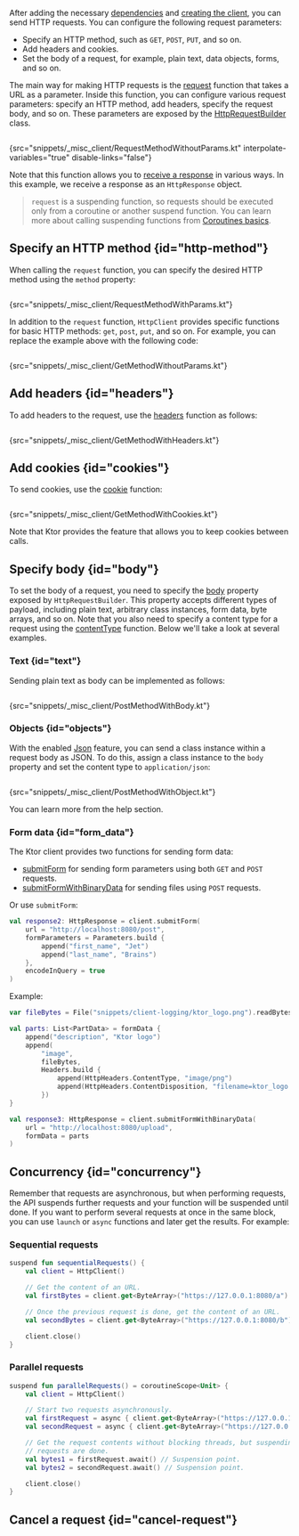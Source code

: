 [//]: # (title: Send a request)

After adding the necessary [dependencies](client.md#add-dependencies) and [creating the client](client.md#create-client), you can send HTTP requests. You can configure the following request parameters:
* Specify an HTTP method, such as `GET`, `POST`, `PUT`, and so on.
* Add headers and cookies.
* Set the body of a request, for example, plain text, data objects, forms, and so on.

The main way for making HTTP requests is the [request](https://api.ktor.io/%ktor_version%/io.ktor.client.request/request.html) function that takes a URL as a parameter. Inside this function, you can configure various request parameters: specify an HTTP method, add headers, specify the request body, and so on. These parameters are exposed by the [HttpRequestBuilder](https://api.ktor.io/%ktor_version%/io.ktor.client.request/-http-request-builder/index.html) class.

```kotlin
```
{src="snippets/_misc_client/RequestMethodWithoutParams.kt" interpolate-variables="true" disable-links="false"}

Note that this function allows you to [receive a response](response.md) in various ways. In this example, we receive a response as an `HttpResponse` object.

> `request` is a suspending function, so requests should be executed only from a coroutine or another suspend function. You can learn more about calling suspending functions from [Coroutines basics](https://kotlinlang.org/docs/coroutines-basics.html).


## Specify an HTTP method {id="http-method"}

When calling the `request` function, you can specify the desired HTTP method using the `method` property:

```kotlin
```
{src="snippets/_misc_client/RequestMethodWithParams.kt"}

In addition to the `request` function, `HttpClient` provides specific functions for basic HTTP methods: `get`, `post`, `put`, and so on. For example, you can replace the example above with the following code:
```kotlin
```
{src="snippets/_misc_client/GetMethodWithoutParams.kt"}

## Add headers {id="headers"}
To add headers to the request, use the [headers](https://api.ktor.io/%ktor_version%/io.ktor.client.request/-http-request-builder/headers.html) function as follows:
```kotlin
```
{src="snippets/_misc_client/GetMethodWithHeaders.kt"}



## Add cookies {id="cookies"}
To send cookies, use the [cookie](https://api.ktor.io/%ktor_version%/io.ktor.client.request/cookie.html) function:

```kotlin
```
{src="snippets/_misc_client/GetMethodWithCookies.kt"}

Note that Ktor provides the [](http-cookies.md) feature that allows you to keep cookies between calls.




## Specify body {id="body"}
To set the body of a request, you need to specify the [body](https://api.ktor.io/%ktor_version%/io.ktor.client.request/-http-request-builder/body.html) property exposed by `HttpRequestBuilder`. This property accepts different types of payload, including plain text, arbitrary class instances, form data, byte arrays, and so on. Note that you also need to specify a content type for a request using the [contentType](https://api.ktor.io/%ktor_version%/io.ktor.http/content-type.html) function. Below we'll take a look at several examples.

### Text {id="text"}
Sending plain text as body can be implemented as follows:
```kotlin
```
{src="snippets/_misc_client/PostMethodWithBody.kt"}


### Objects {id="objects"}
With the enabled [Json](json-feature.md) feature, you can send a class instance within a request body as JSON. To do this, assign a class instance to the `body` property and set the content type to `application/json`:

```kotlin
```
{src="snippets/_misc_client/PostMethodWithObject.kt"}

You can learn more from the [](json-feature.md) help section.

### Form data {id="form_data"}
The Ktor client provides two functions for sending form data:
* [submitForm](https://api.ktor.io/%ktor_version%/io.ktor.client.request.forms/submit-form.html) for sending form parameters using both `GET` and `POST` requests.
* [submitFormWithBinaryData](https://api.ktor.io/%ktor_version%/io.ktor.client.request.forms/submit-form-with-binary-data.html) for sending files using `POST` requests.

Or use `submitForm`:
```kotlin
val response2: HttpResponse = client.submitForm(
    url = "http://localhost:8080/post",
    formParameters = Parameters.build {
        append("first_name", "Jet")
        append("last_name", "Brains")
    },
    encodeInQuery = true
)
```

Example:

```kotlin
var fileBytes = File("snippets/client-logging/ktor_logo.png").readBytes()

val parts: List<PartData> = formData {
    append("description", "Ktor logo")
    append(
        "image",
        fileBytes,
        Headers.build {
            append(HttpHeaders.ContentType, "image/png")
            append(HttpHeaders.ContentDisposition, "filename=ktor_logo.png")
        })
}

val response3: HttpResponse = client.submitFormWithBinaryData(
    url = "http://localhost:8080/upload",
    formData = parts
)
```




## Concurrency {id="concurrency"}

Remember that requests are asynchronous, but when performing requests, the API suspends further requests
and your function will be suspended until done. If you want to perform several requests at once
in the same block, you can use `launch` or `async` functions and later get the results.
For example:

### Sequential requests

```kotlin
suspend fun sequentialRequests() {
    val client = HttpClient()

    // Get the content of an URL.
    val firstBytes = client.get<ByteArray>("https://127.0.0.1:8080/a")

    // Once the previous request is done, get the content of an URL.
    val secondBytes = client.get<ByteArray>("https://127.0.0.1:8080/b")

    client.close()
}
```

### Parallel requests

```kotlin
suspend fun parallelRequests() = coroutineScope<Unit> {
    val client = HttpClient()

    // Start two requests asynchronously.
    val firstRequest = async { client.get<ByteArray>("https://127.0.0.1:8080/a") }
    val secondRequest = async { client.get<ByteArray>("https://127.0.0.1:8080/b") }

    // Get the request contents without blocking threads, but suspending the function until both
    // requests are done.
    val bytes1 = firstRequest.await() // Suspension point.
    val bytes2 = secondRequest.await() // Suspension point.

    client.close()
}
```

## Cancel a request {id="cancel-request"}